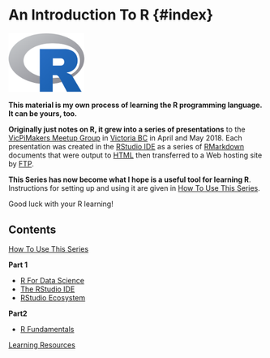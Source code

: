 # An Introduction To R {#index}
 
<img src="images/Rlogo.png" width="150" />

**This material is my own process of learning the R programming language. It can be yours, too.**

**Originally just notes on R, it grew into a series of presentations** to the [VicPiMakers Meetup Group](https://www.meetup.com/Victoria-Raspberry-PiMakers-And-Others/) in [Victoria BC](https://www.tourismvictoria.com/) in April and May 2018. Each presentation was created in the [RStudio IDE](https://www.rstudio.com/) as a series of [RMarkdown](http://rmarkdown.rstudio.com/) documents that were output to [HTML](https://en.wikipedia.org/wiki/HTML) then transferred to a Web hosting site by [FTP](https://en.wikipedia.org/wiki/File_Transfer_Protocol).

**This Series has now become what I hope is a useful tool for learning R**. Instructions for setting up and using it are given in [How To Use This Series](http://r.stuzog.com/How.html).

Good luck with your R learning!

## Contents

[How To Use This Series](http://r.stuzog.com/How.html)

**Part 1**

* [R For Data Science](http://r.stuzog.com/Part1_R_Data_Science.html)
* [The RStudio IDE](http://r.stuzog.com/RStudio.html)
* [RStudio Ecosystem](http://r.stuzog.com/RStudio_Ecosystem.html)

**Part2**

* [R Fundamentals](http://r.stuzog.com/Part2_R_Programming.html)

[Learning Resources](http://r.stuzog.com/R_Learning_Resources.html)

